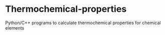 # Thermochemical-properties
Python/C++ programs to calculate thermochemical properties for chemical elements 
